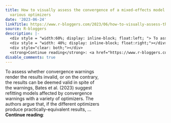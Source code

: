 ```yaml
---
title: How to visually assess the convergence of a mixed-effects model by plotting
  various optimizers
date: '2023-06-24'
linkTitle: https://www.r-bloggers.com/2023/06/how-to-visually-assess-the-convergence-of-a-mixed-effects-model-by-plotting-various-optimizers/
source: R-bloggers
description: |-
  <div style = "width:60%; display: inline-block; float:left; "> To assess whether convergence warnings render the results invalid, or on the contrary, the results can be deemed valid in spite of the warnings, Bates et al. (2023) suggest refitting models affected by convergence warnings with a variety of optimizers. The authors argue that, if the different optimizers produce practically-equivalent results, ...</div>
  <div style = "width: 40%; display: inline-block; float:right;"></div>
  <div style="clear: both;"></div>
  <strong>Continue reading</strong>: <a href="https://www.r-bloggers.com/2023/06/ ...
disable_comments: true
---
```

<div style = "width:60%; display: inline-block; float:left; "> To assess whether convergence warnings render the results invalid, or on the contrary, the results can be deemed valid in spite of the warnings, Bates et al. (2023) suggest refitting models affected by convergence warnings with a variety of optimizers. The authors argue that, if the different optimizers produce practically-equivalent results, ...</div>
<div style = "width: 40%; display: inline-block; float:right;"></div>
<div style="clear: both;"></div>
<strong>Continue reading</strong>: <a href="https://www.r-bloggers.com/2023/06/ ...